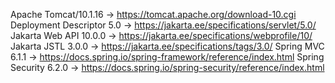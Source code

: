 Apache Tomcat/10.1.16 -> https://tomcat.apache.org/download-10.cgi
Deployment Descriptor 5.0 -> https://jakarta.ee/specifications/servlet/5.0/
Jakarta Web API 10.0.0 -> https://jakarta.ee/specifications/webprofile/10/
Jakarta JSTL 3.0.0 -> https://jakarta.ee/specifications/tags/3.0/
Spring MVC 6.1.1 -> https://docs.spring.io/spring-framework/reference/index.html
Spring Security 6.2.0 -> https://docs.spring.io/spring-security/reference/index.html
